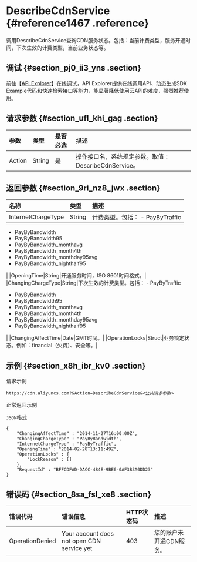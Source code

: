 # DescribeCdnService {#reference1467 .reference}

调用DescribeCdnService查询CDN服务状态。包括：当前计费类型，服务开通时间，下次生效的计费类型，当前业务状态等。

## 调试 {#section_pj0_ii3_yns .section}

前往【[API Explorer](https://api.aliyun.com/#/?product=Cdn&api=DescribeCdnService)】在线调试，API Explorer提供在线调用API、动态生成SDK Example代码和快速检索接口等能力，能显著降低使用云API的难度，强烈推荐使用。

## 请求参数 {#section_ufl_khi_gag .section}

|参数|类型|是否必选|描述|
|:-|:-|:---|:-|
|Action|String|是|操作接口名，系统规定参数。取值：DescribeCdnService。|

## 返回参数 {#section_9ri_nz8_jwx .section}

|名称|类型|描述|
|:-|:-|:-|
|InternetChargeType|String|计费类型。包括： -   PayByTraffic
-   PayByBandwidth
-   PayByBandwidth95
-   PayByBandwidth\_monthavg
-   PayByBandwidth\_month4th
-   PayByBandwidth\_monthday95avg
-   PayByBandwidth\_nighthalf95

 |
|OpeningTime|String|开通服务时间，ISO 8601时间格式。|
|ChangingChargeType|String|下次生效的计费类型。包括： -   PayByTraffic
-   PayByBandwidth
-   PayByBandwidth95
-   PayByBandwidth\_monthavg
-   PayByBandwidth\_month4th
-   PayByBandwidth\_monthday95avg
-   PayByBandwidth\_nighthalf95

 |
|ChangingAffectTime|Date|GMT时间。|
|OperationLocks|Struct|业务锁定状态。例如：financial（欠费）、安全等。|

## 示例 {#section_x8h_ibr_kv0 .section}

请求示例

``` {#codeblock_9ka_zo6_fav}
https://cdn.aliyuncs.com?&Action=DescribeCdnService&<公共请求参数>
```

正常返回示例

`JSON`格式

``` {#codeblock_6kd_vix_59f}
{
    "ChangingAffectTime" : "2014-11-27T16:00:00Z",
    "ChangingChargeType" : "PayByBandwidth",
    "InternetChargeType" : "PayByTraffic",
    "OpeningTime" : "2014-02-28T13:11:49Z",
    "OperationLocks" : {
        "LockReason" : []
    },
    "RequestId" : "BFFCDFAD-DACC-484E-9BE6-0AF3B3A0DD23"
}
```

## 错误码 {#section_8sa_fsl_xe8 .section}

|错误代码|错误信息|HTTP状态码|描述|
|:---|:---|:------|:-|
|OperationDenied|Your account does not open CDN service yet|403|您的账户未开通CDN服务。|

